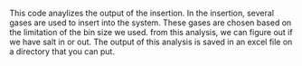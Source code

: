 This code anaylizes the output of the insertion. In the insertion, several gases are used to insert into the system. These gases are chosen based on the limitation of the bin size we used. from this analysis, we can figure out if we have salt in or out. The output of this analysis is saved in an excel file on a directory that you can put.
